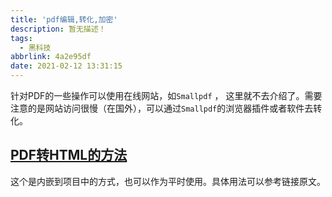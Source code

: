 ```yaml
---
title: 'pdf编辑,转化,加密'
description: 暂无描述！
tags:
  - 黑科技
abbrlink: 4a2e95df
date: 2021-02-12 13:31:15
---
```




针对PDF的一些操作可以使用在线网站，如`Smallpdf` ， 这里就不去介绍了。需要注意的是网站访问很慢（在国外），可以通过`Smallpdf`的浏览器插件或者软件去转化。



## [PDF转HTML的方法](https://www.cnblogs.com/LittleT/p/9259171.html)

这个是内嵌到项目中的方式，也可以作为平时使用。具体用法可以参考链接原文。